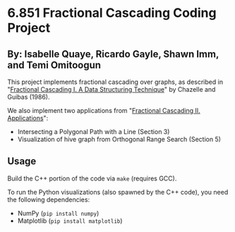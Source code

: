 # 6.851 Fractional Cascading Coding Project 
## By: Isabelle Quaye, Ricardo Gayle, Shawn Imm, and Temi Omitoogun

This project implements fractional cascading over graphs, as described in
"[Fractional Cascading I. A Data Structuring Technique](https://www.cs.princeton.edu/courses/archive/spring12/cos423/bib/FractionalCascading1.pdf)"
by Chazelle and Guibas (1986).

We also implement two applications from
"[Fractional Cascading II. Applications](https://www.cs.princeton.edu/courses/archive/spring12/cos423/bib/FractionalCascading2.pdf)":

* Intersecting a Polygonal Path with a Line (Section 3)
* Visualization of hive graph from Orthogonal Range Search (Section 5)

## Usage

Build the C++ portion of the code via `make` (requires GCC).

To run the Python visualizations (also spawned by the C++ code),
you need the following dependencies:

* NumPy (`pip install numpy`)
* Matplotlib (`pip install matplotlib`)
